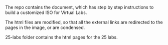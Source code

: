 The repo contains the document, which has step by step instructions to build a customized ISO for Virtual Labs.

The html files are modified, so that all the external links are redirected to the pages in the image, 
or are condensed.

25-labs folder contains the html pages for the 25 labs.
